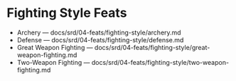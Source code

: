 # Fighting Style Feats

- Archery — docs/srd/04-feats/fighting-style/archery.md
- Defense — docs/srd/04-feats/fighting-style/defense.md
- Great Weapon Fighting — docs/srd/04-feats/fighting-style/great-weapon-fighting.md
- Two-Weapon Fighting — docs/srd/04-feats/fighting-style/two-weapon-fighting.md
